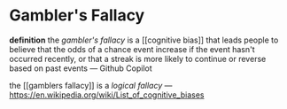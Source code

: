 # Gambler's Fallacy

**definition** the _gambler's fallacy_ is a [[cognitive bias]] that leads people to believe that the odds of a chance event increase if the event hasn't occurred recently, or that a streak is more likely to continue or reverse based on past events &mdash; Github Copilot

the [[gamblers fallacy]] is a _logical fallacy_ &mdash; <https://en.wikipedia.org/wiki/List_of_cognitive_biases>
